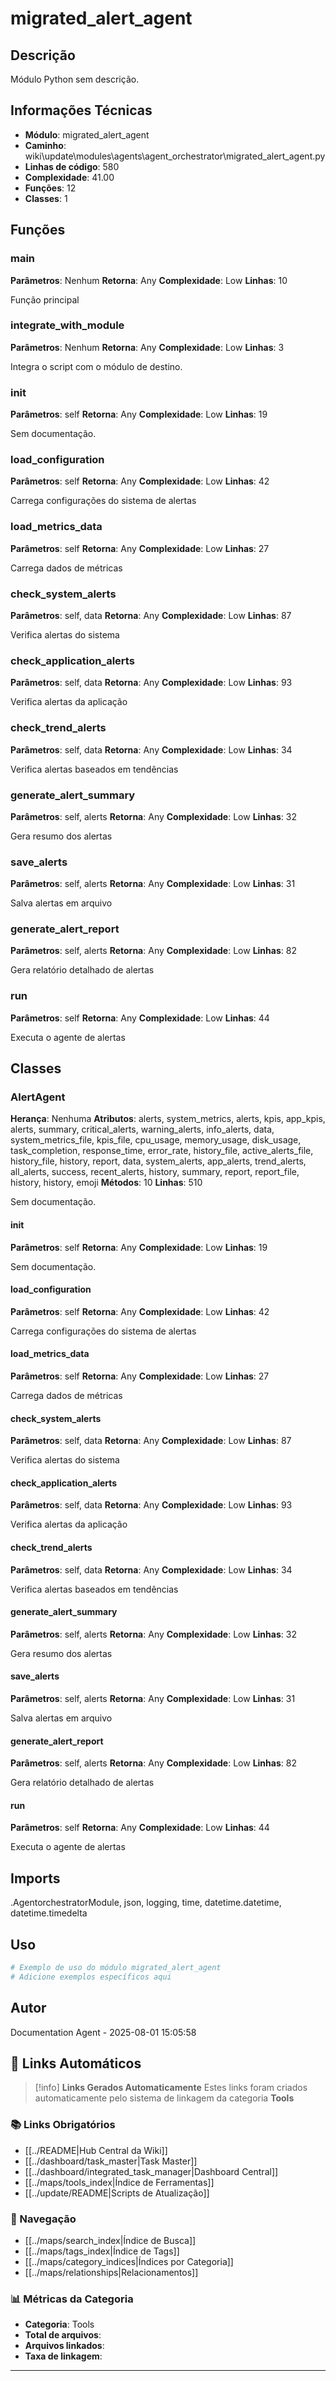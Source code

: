 # migrated_alert_agent

## Descrição

Módulo Python sem descrição.

## Informações Técnicas

- **Módulo**: migrated_alert_agent
- **Caminho**: wiki\update\modules\agents\agent_orchestrator\migrated_alert_agent.py
- **Linhas de código**: 580
- **Complexidade**: 41.00
- **Funções**: 12
- **Classes**: 1

## Funções

### main

**Parâmetros**: Nenhum
**Retorna**: Any
**Complexidade**: Low
**Linhas**: 10

Função principal

### integrate_with_module

**Parâmetros**: Nenhum
**Retorna**: Any
**Complexidade**: Low
**Linhas**: 3

Integra o script com o módulo de destino.

### __init__

**Parâmetros**: self
**Retorna**: Any
**Complexidade**: Low
**Linhas**: 19

Sem documentação.

### load_configuration

**Parâmetros**: self
**Retorna**: Any
**Complexidade**: Low
**Linhas**: 42

Carrega configurações do sistema de alertas

### load_metrics_data

**Parâmetros**: self
**Retorna**: Any
**Complexidade**: Low
**Linhas**: 27

Carrega dados de métricas

### check_system_alerts

**Parâmetros**: self, data
**Retorna**: Any
**Complexidade**: Low
**Linhas**: 87

Verifica alertas do sistema

### check_application_alerts

**Parâmetros**: self, data
**Retorna**: Any
**Complexidade**: Low
**Linhas**: 93

Verifica alertas da aplicação

### check_trend_alerts

**Parâmetros**: self, data
**Retorna**: Any
**Complexidade**: Low
**Linhas**: 34

Verifica alertas baseados em tendências

### generate_alert_summary

**Parâmetros**: self, alerts
**Retorna**: Any
**Complexidade**: Low
**Linhas**: 32

Gera resumo dos alertas

### save_alerts

**Parâmetros**: self, alerts
**Retorna**: Any
**Complexidade**: Low
**Linhas**: 31

Salva alertas em arquivo

### generate_alert_report

**Parâmetros**: self, alerts
**Retorna**: Any
**Complexidade**: Low
**Linhas**: 82

Gera relatório detalhado de alertas

### run

**Parâmetros**: self
**Retorna**: Any
**Complexidade**: Low
**Linhas**: 44

Executa o agente de alertas

## Classes

### AlertAgent

**Herança**: Nenhuma
**Atributos**: alerts, system_metrics, alerts, kpis, app_kpis, alerts, summary, critical_alerts, warning_alerts, info_alerts, data, system_metrics_file, kpis_file, cpu_usage, memory_usage, disk_usage, task_completion, response_time, error_rate, history_file, active_alerts_file, history_file, history, report, data, system_alerts, app_alerts, trend_alerts, all_alerts, success, recent_alerts, history, summary, report, report_file, history, history, emoji
**Métodos**: 10
**Linhas**: 510

Sem documentação.

#### __init__

**Parâmetros**: self
**Retorna**: Any
**Complexidade**: Low
**Linhas**: 19

Sem documentação.

#### load_configuration

**Parâmetros**: self
**Retorna**: Any
**Complexidade**: Low
**Linhas**: 42

Carrega configurações do sistema de alertas

#### load_metrics_data

**Parâmetros**: self
**Retorna**: Any
**Complexidade**: Low
**Linhas**: 27

Carrega dados de métricas

#### check_system_alerts

**Parâmetros**: self, data
**Retorna**: Any
**Complexidade**: Low
**Linhas**: 87

Verifica alertas do sistema

#### check_application_alerts

**Parâmetros**: self, data
**Retorna**: Any
**Complexidade**: Low
**Linhas**: 93

Verifica alertas da aplicação

#### check_trend_alerts

**Parâmetros**: self, data
**Retorna**: Any
**Complexidade**: Low
**Linhas**: 34

Verifica alertas baseados em tendências

#### generate_alert_summary

**Parâmetros**: self, alerts
**Retorna**: Any
**Complexidade**: Low
**Linhas**: 32

Gera resumo dos alertas

#### save_alerts

**Parâmetros**: self, alerts
**Retorna**: Any
**Complexidade**: Low
**Linhas**: 31

Salva alertas em arquivo

#### generate_alert_report

**Parâmetros**: self, alerts
**Retorna**: Any
**Complexidade**: Low
**Linhas**: 82

Gera relatório detalhado de alertas

#### run

**Parâmetros**: self
**Retorna**: Any
**Complexidade**: Low
**Linhas**: 44

Executa o agente de alertas

## Imports

.AgentorchestratorModule, json, logging, time, datetime.datetime, datetime.timedelta

## Uso

```python
# Exemplo de uso do módulo migrated_alert_agent
# Adicione exemplos específicos aqui
```

## Autor

Documentation Agent - 2025-08-01 15:05:58

## 🔗 **Links Automáticos**

> [!info] **Links Gerados Automaticamente**
> Estes links foram criados automaticamente pelo sistema de linkagem da categoria **Tools**

### **📚 Links Obrigatórios**
- [[../README|Hub Central da Wiki]]
- [[../dashboard/task_master|Task Master]]
- [[../dashboard/integrated_task_manager|Dashboard Central]]
- [[../maps/tools_index|Índice de Ferramentas]]
- [[../update/README|Scripts de Atualização]]

### **🧭 Navegação**
- [[../maps/search_index|Índice de Busca]]
- [[../maps/tags_index|Índice de Tags]]
- [[../maps/category_indices|Índices por Categoria]]
- [[../maps/relationships|Relacionamentos]]

### **📊 Métricas da Categoria**
- **Categoria**: Tools
- **Total de arquivos**: <!-- Contador automático -->
- **Arquivos linkados**: <!-- Contador automático -->
- **Taxa de linkagem**: <!-- Percentual automático -->

---

